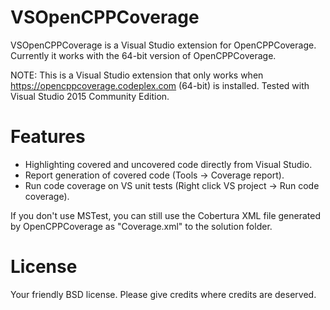 # VSOpenCPPCoverage

VSOpenCPPCoverage is a Visual Studio extension for OpenCPPCoverage. Currently it works with the 64-bit version of OpenCPPCoverage.

NOTE: This is a Visual Studio extension that only works when https://opencppcoverage.codeplex.com (64-bit) is installed. Tested with 
Visual Studio 2015 Community Edition.

# Features

- Highlighting covered and uncovered code directly from Visual Studio.
- Report generation of covered code (Tools -> Coverage report).
- Run code coverage on VS unit tests (Right click VS project -> Run code coverage).

If you don't use MSTest, you can still use the Cobertura XML file generated by OpenCPPCoverage as "Coverage.xml" to the solution folder.

# License

Your friendly BSD license. Please give credits where credits are deserved.
